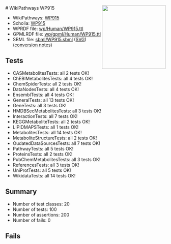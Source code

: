 <img style="float: right; width: 200px" src="../logo.png" />
# WikiPathways WP915

* WikiPathways: [WP915](https://identifiers.org/wikipathways:WP915)
* Scholia: [WP915](https://scholia.toolforge.org/wikipathways/WP915)
* WPRDF file: [wp/Human/WP915.ttl](../wp/Human/WP915.ttl)
* GPMLRDF file: [wp/gpml/Human/WP915.ttl](../wp/gpml/Human/WP915.ttl)
* SBML file: [sbml/WP915.sbml](../sbml/WP915.sbml) ([SVG](../sbml/WP915.svg)) ([conversion notes](../sbml/WP915.txt))

## Tests
* CASMetabolitesTests: all 2 tests OK!
* ChEBIMetabolitesTests: all 4 tests OK!
* ChemSpiderTests: all 2 tests OK!
* DataNodesTests: all 4 tests OK!
* EnsemblTests: all 4 tests OK!
* GeneralTests: all 13 tests OK!
* GeneTests: all 3 tests OK!
* HMDBSecMetabolitesTests: all 3 tests OK!
* InteractionTests: all 7 tests OK!
* KEGGMetaboliteTests: all 2 tests OK!
* LIPIDMAPSTests: all 1 tests OK!
* MetabolitesTests: all 14 tests OK!
* MetaboliteStructureTests: all 2 tests OK!
* OudatedDataSourcesTests: all 7 tests OK!
* PathwayTests: all 5 tests OK!
* ProteinsTests: all 2 tests OK!
* PubChemMetabolitesTests: all 3 tests OK!
* ReferencesTests: all 3 tests OK!
* UniProtTests: all 5 tests OK!
* WikidataTests: all 14 tests OK!


## Summary

* Number of test classes: 20
* Number of tests: 100
* Number of assertions: 200
* Number of fails: 0

## Fails

